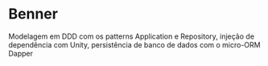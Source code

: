 # Benner

Modelagem em DDD com os patterns Application e Repository, injeção de dependência com Unity, persistência de banco de dados com o micro-ORM Dapper
